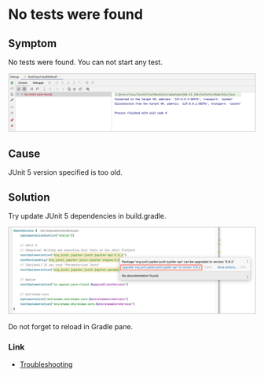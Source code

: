 # No tests were found

## Symptom

No tests were found. You can not start any test.

![](../_images/no_tests_were_found.png)

## Cause

JUnit 5 version specified is too old.

## Solution

Try update JUnit 5 dependencies in build.gradle.

![](../_images/upgrade_junit5.png)

Do not forget to reload in Gradle pane.

### Link

- [Troubleshooting](../troubleshooting.md)
